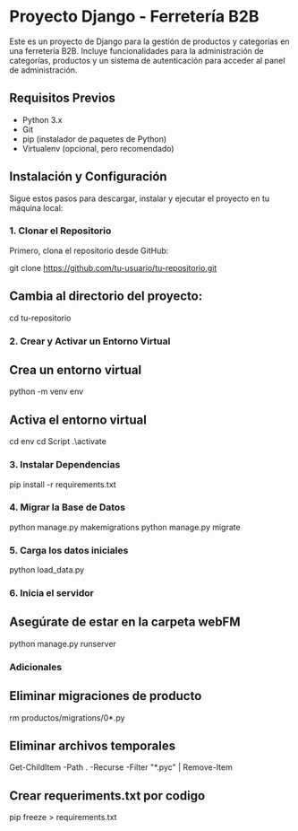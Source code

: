 # Proyecto Django - Ferretería B2B

Este es un proyecto de Django para la gestión de productos y categorías en una ferretería B2B. Incluye funcionalidades para la administración de categorías, productos y un sistema de autenticación para acceder al panel de administración.

## Requisitos Previos

- Python 3.x
- Git
- pip (instalador de paquetes de Python)
- Virtualenv (opcional, pero recomendado)

## Instalación y Configuración

Sigue estos pasos para descargar, instalar y ejecutar el proyecto en tu máquina local:

### 1. Clonar el Repositorio

Primero, clona el repositorio desde GitHub:

git clone https://github.com/tu-usuario/tu-repositorio.git

## Cambia al directorio del proyecto:

cd tu-repositorio

### 2. Crear y Activar un Entorno Virtual

## Crea un entorno virtual

python -m venv env

## Activa el entorno virtual

cd env
cd Script
.\activate

### 3. Instalar Dependencias

pip install -r requirements.txt

### 4. Migrar la Base de Datos

python manage.py makemigrations
python manage.py migrate

### 5. Carga los datos iniciales

python load_data.py

### 6. Inicia el servidor

## Asegúrate de estar en la carpeta webFM

python manage.py runserver



### Adicionales
## Eliminar migraciones de producto
rm productos/migrations/0*.py
## Eliminar archivos temporales
Get-ChildItem -Path . -Recurse -Filter "*.pyc" | Remove-Item
## Crear requeriments.txt por codigo
pip freeze > requirements.txt

